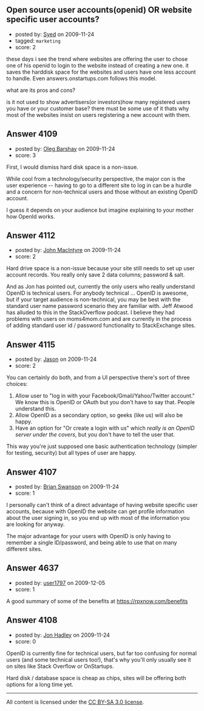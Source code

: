 ## Open source user accounts(openid) OR website specific user accounts?

- posted by: [Syed](https://stackexchange.com/users/-1/594-syed) on 2009-11-24
- tagged: `marketing`
- score: 2

these days i see the trend where websites are offering the user to chose one of his openid to login to the website instead of creating a new one.
it saves the harddisk space for the websites and users have one less account to handle.
Even answers.onstartups.com follows this model.

what are its pros and cons?

is it not used to show advertisers(or investors)how many registered users you have or your customer base? there must be some use of it thats why most of the websites insist on users registering a new account with them.


## Answer 4109

- posted by: [Oleg Barshay](https://stackexchange.com/users/-1/1098-oleg-barshay) on 2009-11-24
- score: 3

First, I would dismiss hard disk space is a non-issue.  

While cool from a technology/security perspective, the major con is the user experience -- having to go to a different site to log in can be a hurdle and a concern for non-technical users and those without an existing OpenID account.  

I guess it depends on your audience but imagine explaining to your mother how OpenId works.


## Answer 4112

- posted by: [John MacIntyre](https://stackexchange.com/users/-1/760-john-macintyre) on 2009-11-24
- score: 2

Hard drive space is a non-issue because your site still needs to set up user account records.  You really only save 2 data columns; password & salt.

And as Jon has pointed out, currently the only users who really understand OpenID is technical users.  For anybody technical ... OpenID is awesome, but if your target audience is non-technical, you may be best with the standard user name password scenario they are familiar with.  Jeff Atwood has alluded to this in the StackOverflow podcast. I believe they had problems with users on moms4mom.com and are currently in the process of adding standard user id / password functionality to StackExchange sites.


## Answer 4115

- posted by: [Jason](https://stackexchange.com/users/-1/2-jason) on 2009-11-24
- score: 2

You can certainly do both, and from a UI perspective there's sort of three choices:

 1. Allow user to "log in with your Facebook/Gmail/Yahoo/Twitter account."  We know this is OpenID or OAuth but you don't have to say that.  People understand this.
 1. Allow OpenID as a secondary option, so geeks (like us) will also be happy.
 1. Have an option for "Or create a login with us" which *really is an OpenID server under the covers*, but you don't have to tell the user that.

This way you're just supposed one basic authentication technology (simpler for testing, security) but all types of user are happy.


## Answer 4107

- posted by: [Brian Swanson](https://stackexchange.com/users/-1/1150-brian-swanson) on 2009-11-24
- score: 1

I personally can't think of a direct advantage of having website specific user accounts, because with OpenID the website can get profile information about the user signing in, so you end up with most of the information you are looking for anyway.

The major advantage for your users with OpenID is only having to remember a single ID/password, and being able to use that on many different sites.


## Answer 4637

- posted by: [user1797](https://stackexchange.com/users/-1/1797-user1797) on 2009-12-05
- score: 1

A good summary of some of the benefits at https://rpxnow.com/benefits


## Answer 4108

- posted by: [Jon Hadley](https://stackexchange.com/users/-1/1176-jon-hadley) on 2009-11-24
- score: 0

OpenID is currently fine for technical users, but far too confusing for normal users (and some technical users too!), that's why you'll only usually see it on sites like Stack Overflow or OnStartups.

Hard disk / database space is cheap as chips, sites will be offering both options for a long time yet. 



---

All content is licensed under the [CC BY-SA 3.0 license](https://creativecommons.org/licenses/by-sa/3.0/).
